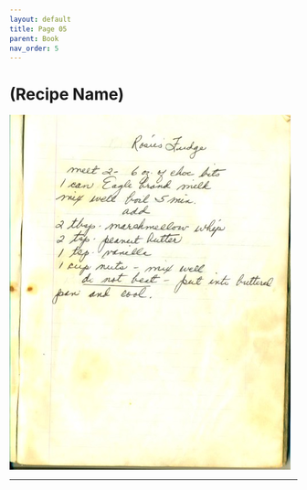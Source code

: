 ```yaml
---
layout: default
title: Page 05
parent: Book
nav_order: 5
---
```


# (Recipe Name)
![Recipe Image](/recipe-images/pages/page-05.jpg)

---
